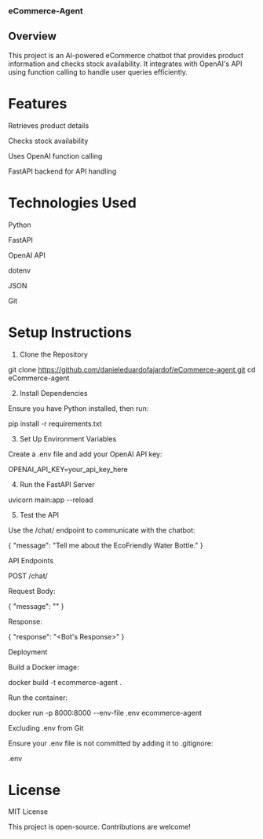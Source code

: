 ### eCommerce-Agent

## Overview

This project is an AI-powered eCommerce chatbot that provides product information and checks stock availability. It integrates with OpenAI's API using function calling to handle user queries efficiently.

# Features

Retrieves product details

Checks stock availability

Uses OpenAI function calling

FastAPI backend for API handling

# Technologies Used

Python

FastAPI

OpenAI API

dotenv

JSON

Git

# Setup Instructions

1. Clone the Repository

git clone https://github.com/danieleduardofajardof/eCommerce-agent.git
cd eCommerce-agent

2. Install Dependencies

Ensure you have Python installed, then run:

pip install -r requirements.txt

3. Set Up Environment Variables

Create a .env file and add your OpenAI API key:

OPENAI_API_KEY=your_api_key_here

4. Run the FastAPI Server

uvicorn main:app --reload

5. Test the API

Use the /chat/ endpoint to communicate with the chatbot:

{
  "message": "Tell me about the EcoFriendly Water Bottle."
}

API Endpoints

POST /chat/

Request Body:

{
  "message": "<User Query>"
}

Response:

{
  "response": "<Bot's Response>"
}

Deployment

Build a Docker image:

docker build -t ecommerce-agent .

Run the container:

docker run -p 8000:8000 --env-file .env ecommerce-agent

Excluding .env from Git

Ensure your .env file is not committed by adding it to .gitignore:

.env

# License

MIT License

This project is open-source. Contributions are welcome!

